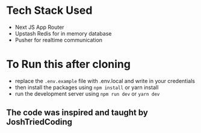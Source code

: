# Tech Stack Used

- Next JS App Router 
- Upstash Redis for in memory database
- Pusher for realtime communication

# To Run this after cloning

- replace the `.env.example` file with .env.local and write in your credentials
- then install the packages using `npm install` or yarn install
- run the development server using `npm run dev` or `yarn dev`

## The code was inspired and taught by JoshTriedCoding
